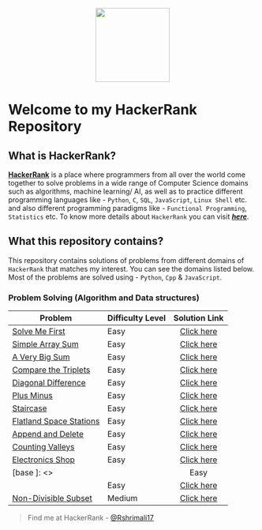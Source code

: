 <p align="center">
  <img height=150 src="https://user-images.githubusercontent.com/46785798/59959996-d810a500-94e2-11e9-91ab-e47196f8fcf6.jpg">

</p>

# Welcome to my HackerRank Repository 

## What is HackerRank?
[__HackerRank__](https://www.hackerrank.com/) is a place where programmers from all over the world come together to solve problems in a wide range of Computer Science domains such as algorithms, machine learning/ AI, as well as to practice different programming languages like - `Python`, `C`, `SQL`, `JavaScript`, `Linux Shell` etc. and also different programming paradigms like - `Functional Programming`, `Statistics` etc. To know more details about `HackerRank` you can visit [___here___](https://www.hackerrank.com/faq). 


## What this repository contains?

This repository contains solutions of problems from different domains of `HackerRank` that matches my interest. You can see the domains listed below. Most of the problems are solved using - `Python`, `Cpp` & `JavaScript`.
 
### Problem Solving (Algorithm and Data structures)
| Problem | Difficulty Level | Solution Link |
|---------|------------------|:-------------:|
|[Solve Me First](https://www.hackerrank.com/challenges/solve-me-first/problem)| Easy | [Click here](https://github.com/Rshrimali17/Hackerrank-Questions/blob/40b6778f83f388fd367ddc541d6e21ebb35ab7a0/Problem%20Solving/Solve_Me_First.cpp) |   
|[Simple Array Sum](https://www.hackerrank.com/challenges/simple-array-sum/problem)| Easy | [Click here](https://github.com/Rshrimali17/Hackerrank-Questions/blob/30c7e795b222d58a441e0f101a326e983a05ab07/Problem%20Solving/Simple_array_sum) |   
|[A Very Big Sum](https://www.hackerrank.com/challenges/a-very-big-sum/problem)| Easy | [Click here](https://github.com/Rshrimali17/Hackerrank-Questions/blob/master/Problem%20Solving/A_very_big_sum.cpp)|
|[Compare the Triplets](https://www.hackerrank.com/challenges/compare-the-triplets/copy-from/193111432)| Easy | [Click here](https://github.com/Rshrimali17/Hackerrank-Questions/blob/master/Problem%20Solving/Compare_the_triplets.cpp) |
|[Diagonal Difference](https://www.hackerrank.com/challenges/diagonal-difference/problem)| Easy | [Click here](https://github.com/Rshrimali17/Hackerrank-Questions/blob/master/Problem%20Solving/Diagonal_differene.cpp)|
|[Plus Minus](https://www.hackerrank.com/challenges/plus-minus/problem) | Easy | [Click here](https://github.com/Rshrimali17/Hackerrank-Questions/blob/master/Problem%20Solving/plus_minus.cpp) |
|[Staircase](https://www.hackerrank.com/challenges/staircase/problem) | Easy | [Click here](https://github.com/Rshrimali17/Hackerrank-Questions/blob/master/Problem%20Solving/staircase.cpp) |
|[Flatland Space Stations](https://www.hackerrank.com/challenges/flatland-space-stations/copy-from/194688221)| Easy | [Click here](https://github.com/Rshrimali17/Hackerrank-Questions/blob/master/Problem%20Solving/Flatland_Space_Stations.cpp) |   
|[Append and Delete](https://www.hackerrank.com/challenges/append-and-delete/problem) | Easy |[Click here](https://github.com/Rshrimali17/Hackerrank-Questions/blob/master/Problem%20Solving/append_delete.cpp) |
|[Counting Valleys](https://www.hackerrank.com/challenges/counting-valleys/problem)| Easy | [Click here](https://github.com/Rshrimali17/Hackerrank-Questions/blob/master/Problem%20Solving/Counting_vellys.cpp) |
|[Electronics Shop](https://www.hackerrank.com/challenges/electronics-shop/problem?h_r=next-challenge&h_v=zen)| Easy | [Click here](https://github.com/Rshrimali17/Hackerrank-Questions/blob/master/Problem%20Solving/Electronic_shop.cpp) |
[base ]: <> |[]()| Easy | [Click here]() |
|[]()| Easy | [Click here]() |
|[Non-Divisible Subset](https://www.hackerrank.com/challenges/non-divisible-subset/problem) | Medium | [Click here](https://github.com/Rshrimali17/Hackerrank-Questions/blob/master/Problem%20Solving/Non_Divisible_subset.cpp) |   


> Find me at HackerRank - [@Rshrimali17](https://www.hackerrank.com/Rshrimali17) 